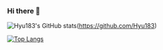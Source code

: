 ### Hi there 👋

<!--
**Hyu183/Hyu183** is a ✨ _special_ ✨ repository because its `README.md` (this file) appears on your GitHub profile.

Here are some ideas to get you started:

- 🔭 I’m currently working on ...
- 🌱 I’m currently learning ...
- 👯 I’m looking to collaborate on ...
- 🤔 I’m looking for help with ...
- 💬 Ask me about ...
- 📫 How to reach me: ...
- 😄 Pronouns: ...
- ⚡ Fun fact: ...
-->
![Hyu183's GitHub stats](https://github-readme-stats.vercel.app/api?username=Hyu183&count_private=true&show_icons=true&theme=codeSTACKr)(https://github.com/Hyu183)

[![Top Langs](https://github-readme-stats.vercel.app/api/top-langs/?username=Hyu183&layout=compact)](https://github.com/Hyu183)
